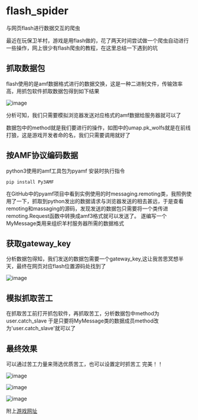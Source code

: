 # flash_spider

与网页flash进行数据交互的爬虫

最近在玩保卫羊村，游戏是用flash做的，花了两天时间尝试做一个爬虫自动进行一些操作，网上很少有flash爬虫的教程，在这里总结一下遇到的坑

## 抓取数据包
flash使用的是amf数据格式进行的数据交换，这是一种二进制文件，传输效率高，用抓包软件抓取数据包得到如下结果

![image](https://user-images.githubusercontent.com/72846399/131700342-02312242-5a31-4001-a3c2-09c4a0700b80.png)

分析可知，我们只需要模拟浏览器发送对应格式的amf数据给服务器就可以了

数据包中的method就是我们要进行的操作，如图中的umap.pk_wolfs就是在前线打狼，这是游戏开发者命的名，我们只需要调用就好了

## 按AMF协议编码数据

python3使用的amf工具包为pyamf
安装时执行指令

    pip install Py3AMF

在GitHub中的pyamf项目中看到实例使用的时messaging.remoting类，我照例使用了一下，抓取到python发出的数据请求与浏览器发送的相去甚远，于是查看remoting和massaging的源码，发现发送的数据包只需要将一个类传进remoting.Request函数中转换成amf3格式就可以发送了。
遂编写一个MyMessage类用来组织羊村服务器所需的数据格式

## 获取gateway_key

分析数据包得知，我们发送的数据包需要一个gateway_key,这让我苦思冥想半天，最终在网页对应flash位置源码处找到了

![image](https://user-images.githubusercontent.com/72846399/131704169-4c258df4-7c3b-4af5-941a-7f5fd5f718ad.png)


## 模拟抓取苦工

在抓取苦工前打开抓包软件，再抓取苦工，分析数据包中method为user.catch_slave
于是只要将MyMessage类的数据成员method改为'user.catch_slave'就可以了

## 最终效果

可以通过苦工力量来筛选优质苦工，也可以设置定时抓苦工
完美！！

![image](https://user-images.githubusercontent.com/72846399/131704534-766075e5-bfa3-40bc-b494-cbde7ff4991b.png)

![image](https://user-images.githubusercontent.com/72846399/131704617-10a65b38-3385-4f42-a62f-ba7c7eb0ae92.png)

![image](https://user-images.githubusercontent.com/72846399/131704843-3a1dd731-dd84-43ae-b8ce-fac79523f527.png)

附上[游戏网址](http://tdsheep.tdsheepvillage.com/?)
